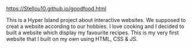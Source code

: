 https://Stellou10.github.io/goodfood.html


This is a Hyper Island project about interactive websites. We supposed to creat a website according to our hobbies.
I love cooking and I decided to built a website which display my favourite recipes. This is my very first website that I built on my own using HTML, CSS & JS.
